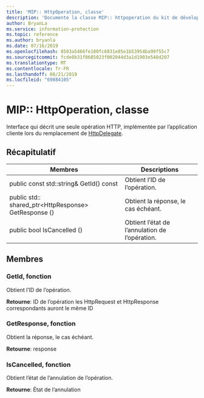 ```yaml
---
title: 'MIP:: HttpOperation, classe'
description: 'Documente la classe MIP:: httpoperation du kit de développement logiciel (SDK) Microsoft Information Protection (MIP).'
author: BryanLa
ms.service: information-protection
ms.topic: reference
ms.author: bryanla
ms.date: 07/16/2019
ms.openlocfilehash: 8503a5466fe180fc6831e85e1b53954ba99f55c7
ms.sourcegitcommit: fcde8b31f8685023f002044d3a1d1903e548d207
ms.translationtype: MT
ms.contentlocale: fr-FR
ms.lasthandoff: 08/21/2019
ms.locfileid: "69884105"
---
```

# <a name="class-miphttpoperation"></a>MIP:: HttpOperation, classe 
Interface qui décrit une seule opération HTTP, implémentée par l’application cliente lors du remplacement de [HttpDelegate](class_mip_httpdelegate.md).
  
## <a name="summary"></a>Récapitulatif
 Membres                        | Descriptions                                
--------------------------------|---------------------------------------------
public const std::string& GetId() const  |  Obtient l’ID de l’opération.
public std:: shared_ptr\<HttpResponse\> GetResponse ()  |  Obtient la réponse, le cas échéant.
public bool IsCancelled ()  |  Obtient l’état de l’annulation de l’opération.
  
## <a name="members"></a>Membres
  
### <a name="getid-function"></a>GetId, fonction
Obtient l’ID de l’opération.

  
**Retourne**: ID de l’opération les HttpRequest et HttpResponse correspondants auront le même ID
  
### <a name="getresponse-function"></a>GetResponse, fonction
Obtient la réponse, le cas échéant.

  
**Retourne**: response
  
### <a name="iscancelled-function"></a>IsCancelled, fonction
Obtient l’état de l’annulation de l’opération.

  
**Retourne**: État de l’annulation